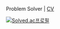 Problem Solver | <a href="https://disco-colony-7af.notion.site/SeongHyeon-Cho-59ebacbf20a646b0a4b804f98db018d0"> CV </a>

[![Solved.ac프로필](http://mazassumnida.wtf/api/v2/generate_badge?boj=st42597)](https://solved.ac/st42597)
